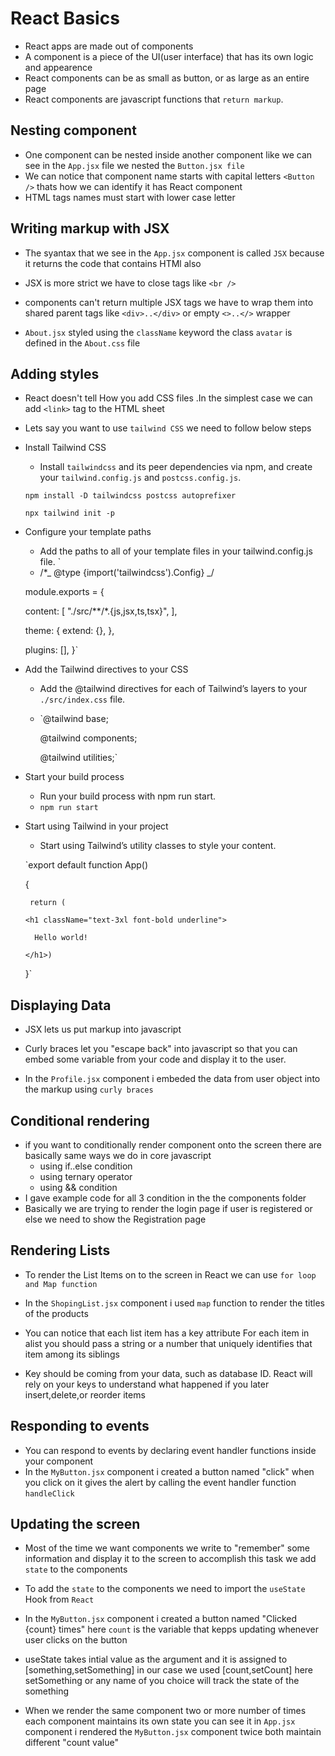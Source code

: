 # React Basics

- React apps are made out of components
- A component is a piece of the UI(user interface) that has its own logic and appearence
- React components can be as small as button, or as large as an entire page
- React components are javascript functions that `return markup`.

## Nesting component

- One component can be nested inside another component like we can see in the `App.jsx` file we nested the `Button.jsx file`
- We can notice that component name starts with capital letters `<Button />` thats how we can identify it has React component
- HTML tags names must start with lower case letter

## Writing markup with JSX

- The syantax that we see in the `App.jsx` component is called `JSX` because it returns the code that contains HTMl also

- JSX is more strict we have to close tags like `<br />`
- components can't return multiple JSX tags we have to wrap them into shared parent tags like `<div>..</div>` or empty `<>..</>` wrapper

- `About.jsx` styled using the `className` keyword the class `avatar` is defined in the `About.css` file

## Adding styles

- React doesn't tell How you add CSS files .In the simplest case we can add `<link>` tag to the HTML sheet

- Lets say you want to use `tailwind CSS` we need to follow below steps

- Install Tailwind CSS

  - Install `tailwindcss` and its peer dependencies via npm, and create your `tailwind.config.js` and `postcss.config.js`.

  `npm install -D tailwindcss postcss autoprefixer`

  `npx tailwind init -p`

- Configure your template paths

  - Add the paths to all of your template files in your tailwind.config.js file.
    `
  - /\*_ @type {import('tailwindcss').Config} _/

  module.exports = {

  content: [
  "./src/**/*.{js,jsx,ts,tsx}",
  ],

  theme: {
  extend: {},
  },

  plugins: [],
  }`

- Add the Tailwind directives to your CSS

  - Add the @tailwind directives for each of Tailwind’s layers to your `./src/index.css` file.

  - `@tailwind base;

    @tailwind components;

    @tailwind utilities;`

- Start your build process

  - Run your build process with npm run start.
  - `npm run start`

- Start using Tailwind in your project

  - Start using Tailwind’s utility classes to style your content.

  `export default function App()

  {

       return (

      <h1 className="text-3xl font-bold underline">

        Hello world!

      </h1>)

  }`

## Displaying Data

- JSX lets us put markup into javascript
- Curly braces let you "escape back" into javascript so that you can embed some variable from your code and display it to the user.

- In the `Profile.jsx` component i embeded the data from user object into the markup using `curly braces`

## Conditional rendering

- if you want to conditionally render component onto the screen there are basically same ways we do in core javascript
  - using if..else condition
  - using ternary operator
  - using && condition
- I gave example code for all 3 condition in the the components folder
- Basically we are trying to render the login page if user is registered or else we need to show the Registration page

## Rendering Lists

- To render the List Items on to the screen in React we can use `for loop and Map function`

- In the `ShopingList.jsx` component i used `map` function to render the titles of the products

- You can notice that each list item has a key attribute For each item in alist you should pass a string or a number that uniquely identifies that item among its siblings
- Key should be coming from your data, such as database ID. React will rely on your keys to understand what happened if you later insert,delete,or reorder items

## Responding to events

- You can respond to events by declaring event handler functions inside your component
- In the `MyButton.jsx` component i created a button named "click" when you click on it gives the alert by calling the event handler function `handleClick`

## Updating the screen

- Most of the time we want components we write to "remember" some information and display it to the screen to accomplish this task we add `state` to the components

- To add the `state` to the components we need to import the `useState` Hook from `React`

- In the `MyButton.jsx` component i created a button named "Clicked {count} times" here `count` is the variable that kepps updating whenever user clicks on the button

- useState takes intial value as the argument and it is assigned to [something,setSomething] in our case we used [count,setCount] here setSomething or any name of you choice will track the state of the something

- When we render the same component two or more number of times each component maintains its own state you can see it in `App.jsx` component i rendered the `MyButton.jsx` component twice both maintain different "count value"

